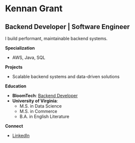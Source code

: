 # Kennan Grant
## Backend Developer | Software Engineer

I build performant, maintainable backend systems.

**Specialization**
- AWS, Java, SQL

**Projects**
- Scalable backend systems and data-driven solutions

**Education**
- **BloomTech**: [Backend Developer](https://www.bloomtech.com/courses/backend-development)
- **University of Virginia**:
  - M.S. in Data Science
  - M.S. in Commerce
  - B.A. in English Literature

**Connect**
- [LinkedIn](https://www.linkedin.com/in/kennan-grant/)
